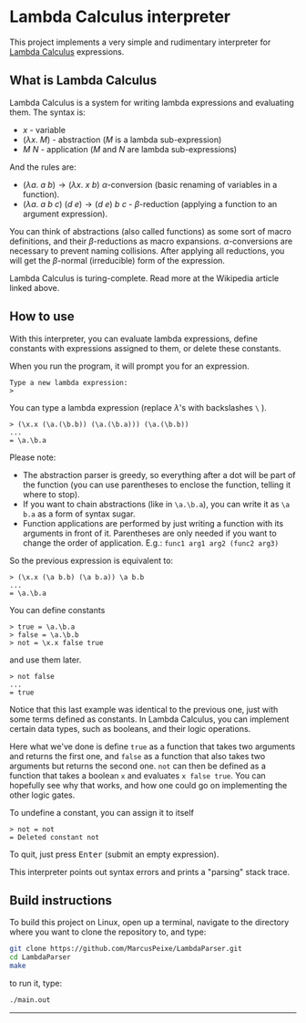 # Lambda Calculus interpreter

This project implements a very simple and rudimentary interpreter for
[Lambda Calculus](https://en.wikipedia.org/wiki/Lambda_calculus "Wikipedia")
expressions.

## What is Lambda Calculus

Lambda Calculus is a system for writing lambda expressions and evaluating them.
The syntax is:

* $x$ - variable
* $(\lambda x.\ M)$ - abstraction ($M$ is a lambda sub-expression)
* $M\ N$ - application ($M$ and $N$ are lambda sub-expressions)

And the rules are:

* $(\lambda a.\ a\ b) \rightarrow (\lambda x.\ x\ b)$ $\alpha$-conversion
(basic renaming of variables in a function).
* $(\lambda a.\ a\ b\ c)\ (d\ e) \rightarrow (d\ e)\ b\ c$ - $\beta$-reduction
(applying a function to an argument expression).

You can think of abstractions (also called functions) as some sort of macro
definitions, and their $\beta$-reductions as macro expansions.
$\alpha$-conversions are necessary to prevent naming collisions.
After applying all reductions, you will get the $\beta$-normal (irreducible)
form of the expression.

Lambda Calculus is turing-complete. Read more at the Wikipedia article linked
above.

## How to use

With this interpreter, you can evaluate lambda expressions, define constants
with expressions assigned to them, or delete these constants.

When you run the program, it will prompt you for an expression.

```
Type a new lambda expression:
> 
```

You can type a lambda expression (replace $\lambda$'s with backslashes `\` ).

```
> (\x.x (\a.(\b.b)) (\a.(\b.a))) (\a.(\b.b))
...
= \a.\b.a
```

Please note:
* The abstraction parser is greedy, so everything after a dot will be part of
  the function (you can use parentheses to enclose the function, telling it
  where to stop).
* If you want to chain abstractions (like in `\a.\b.a`), you can write it as
  `\a b.a` as a form of syntax sugar.
* Function applications are performed by just writing a function with its arguments
  in front of it. Parentheses are only needed if you want to change the order
  of application. E.g.: `func1 arg1 arg2 (func2 arg3)`

So the previous expression is equivalent to:

```
> (\x.x (\a b.b) (\a b.a)) \a b.b
...
= \a.\b.a
```

You can define constants

```
> true = \a.\b.a
> false = \a.\b.b
> not = \x.x false true
```

and use them later.

```
> not false
...
= true
```

Notice that this last example was identical to the previous one, just with
some terms defined as constants. In Lambda Calculus, you can implement certain
data types, such as booleans, and their logic operations.

Here what we've done is define `true` as a function that takes two arguments
and returns the first one, and `false` as a function that also takes two
arguments but returns the second one. `not` can then be defined as a function
that takes a boolean `x` and evaluates `x false true`. You can hopefully see
why that works, and how one could go on implementing the other logic gates.

To undefine a constant, you can assign it to itself

```
> not = not
= Deleted constant not
```

To quit, just press <kbd>Enter</kbd> (submit an empty expression).

This interpreter points out syntax errors and prints a "parsing" stack trace.

## Build instructions

To build this project on Linux, open up a terminal, navigate to the directory
where you want to clone the repository to, and type:

```bash
git clone https://github.com/MarcusPeixe/LambdaParser.git
cd LambdaParser
make
```

to run it, type:

```bash
./main.out
```

---
